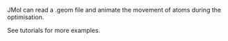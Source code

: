 JMol can read a .geom file and animate the movement of atoms during the optimisation.

See tutorials for more examples.
